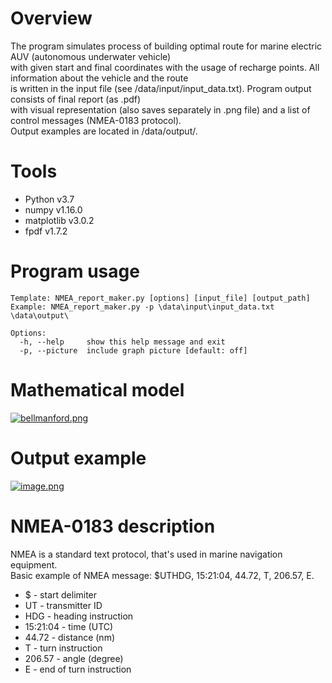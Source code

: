# Overview
The program simulates process of building optimal route for marine electric AUV (autonomous underwater vehicle)  
with given start and final coordinates with the usage of recharge points. All information about the vehicle and the route  
is written in the input file (see /data/input/input_data.txt). Program output consists of final report (as .pdf)  
with visual representation (also saves separately in .png file) and a list of control messages (NMEA-0183 protocol).  
Output examples are located in /data/output/.

# Tools
- Python v3.7
- numpy v1.16.0
- matplotlib v3.0.2
- fpdf v1.7.2

# Program usage
```
Template: NMEA_report_maker.py [options] [input_file] [output_path]  
Example: NMEA_report_maker.py -p \data\input\input_data.txt \data\output\  

Options:  
  -h, --help     show this help message and exit  
  -p, --picture  include graph picture [default: off]
```

# Mathematical model
[![bellmanford.png](https://i.postimg.cc/YS1xC3m7/bellmanford.png)](https://postimg.cc/mcg9d7wp)

# Output example
[![image.png](https://i.postimg.cc/V6sZN7LJ/image.png)](https://postimg.cc/sB8464Wz)

# NMEA-0183 description
NMEA is a standard text protocol, that's used in marine navigation equipment.  
Basic example of NMEA message:
$UTHDG, 15:21:04, 44.72, T, 206.57, E.
- $ - start delimiter
- UT - transmitter ID
- HDG - heading instruction
- 15:21:04 - time (UTC)
- 44.72 - distance (nm)
- T - turn instruction
- 206.57 - angle (degree)
- E - end of turn instruction
